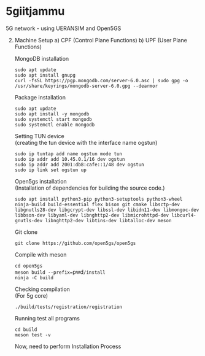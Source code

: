 # 5giitjammu
5G network - using UERANSIM and Open5GS


2. Machine Setup
    a) CPF (Control Plane Functions)
    b) UPF (User Plane Functions)

    MongoDB installation  

    `sudo apt update`  
    `sudo apt install gnupg`  
    `curl -fsSL https://pgp.mongodb.com/server-6.0.asc | sudo gpg -o /usr/share/keyrings/mongodb-server-6.0.gpg --dearmor`  

    Package installation  

    `sudo apt update`  
    `sudo apt install -y mongodb`  
    `sudo systemctl start mongodb`  
    `sudo systemctl enable mongodb`  

    Setting TUN device  
    (creating the tun device with the interface name ogstun)  

    `sudo ip tuntap add name ogstun mode tun`  
    `sudo ip addr add 10.45.0.1/16 dev ogstun`  
    `sudo ip addr add 2001:db8:cafe::1/48 dev ogstun`  
    `sudo ip link set ogstun up`  

    Open5gs installation  
    (Installation of dependencies for building the source code.)  

    `sudo apt install python3-pip python3-setuptools python3-wheel ninja-build build-essential flex bison git cmake libsctp-dev libgnutls28-dev libgcrypt-dev libssl-dev libidn11-dev libmongoc-dev libbson-dev libyaml-dev libnghttp2-dev libmicrohttpd-dev libcurl4-gnutls-dev libnghttp2-dev libtins-dev libtalloc-dev meson`  

    Git clone  
    
    `git clone https://github.com/open5gs/open5gs`  

    Compile with meson  

    `cd open5gs`  
    `meson build --prefix=`pwd`/install`  
    `ninja -C build`  

    Checking compilation  
    (For 5g core) 

    `./build/tests/registration/registration`  

    Running test all programs 

    `cd build`      
    `meson test -v`  

    Now, need to perform Installation Process 
     




  
    
    